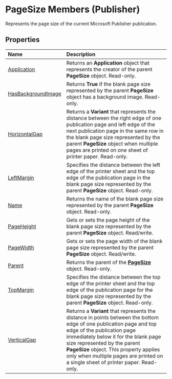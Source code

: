 
# PageSize Members (Publisher)
Represents the page size of the current Microsoft Publisher publication.

## Properties



|**Name**|**Description**|
|:-----|:-----|
| [Application](397e9db8-e12d-55bb-0b34-406e0c3666e0.md)|Returns an  **Application** object that represents the creator of the parent **PageSize** object. Read-only.|
| [HasBackgroundImage](544e8e73-e134-c297-42da-bc96c3d498e0.md)|Returns  **True** if the blank page size represented by the parent **PageSize** object has a background image. Read-only.|
| [HorizontalGap](14c14534-c1c7-db2d-c7bf-8b7fd66c245e.md)|Returns a  **Variant** that represents the distance between the right edge of one publication page and left edge of the next publication page in the same row in the blank page size represented by the parent **PageSize** object when multiple pages are printed on one sheet of printer paper. Read-only.|
| [LeftMargin](e1cb706e-6b0e-a7c2-494f-3e77717215cb.md)|Specifies the distance between the left edge of the printer sheet and the top edge of the publication page in the blank page size represented by the parent  **PageSize** object. Read-only.|
| [Name](7ed8d2d1-7aab-ec6a-f24a-a93bb05dcdfd.md)|Returns the name of the blank page size represented by the parent  **PageSize** object. Read-only.|
| [PageHeight](25cfa836-9109-f360-ee6c-a6824639c911.md)|Gets or sets the page height of the blank page size represented by the parent  **PageSize** object. Read/write.|
| [PageWidth](5b8d9f75-06b6-51a8-8463-57eac69f0197.md)|Gets or sets the page width of the blank page size represented by the parent  **PageSize** object. Read/write.|
| [Parent](3a141bb0-9fd7-3522-7ea2-0a51fe2a6b10.md)|Returns the parent of the  **[PageSize](f31b08cc-2c76-e2d6-d1ae-6dcf2ac5824c.md)** object. Read-only.|
| [TopMargin](1d1755c2-bb53-5bc2-002c-93714df13784.md)|Specifies the distance between the top edge of the printer sheet and the top edge of the publication page for the blank page size represented by the parent  **PageSize** object. Read-only.|
| [VerticalGap](cc6e66ff-9a74-d88f-cfde-2f5bee66432f.md)|Returns a  **Variant** that represents the distance in points between the bottom edge of one publication page and top edge of the publication page immediately below it for the blank page size represented by the parent **PageSize** object. This property applies only when multiple pages are printed on a single sheet of printer paper. Read-only.|
